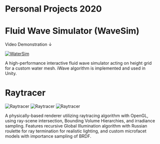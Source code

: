 # Personal Projects 2020

# Fluid Wave Simulator (WaveSim)
Video Demonstration ↓

[![WaterSim](https://img.youtube.com/vi/idXoFKszqLw/0.jpg)](https://www.youtube.com/watch?v=idXoFKszqLw)

A high-performance interactive fluid wave simulator acting on height grid for a custom water mesh. iWave algorithm is implemented and used in Unity.

# Raytracer
![Raytracer](https://i.gyazo.com/0af8f8cb9e3e0458925d4b96bcf6b468.png)
![Raytracer](https://i.gyazo.com/9a6b86fdc9b99806647a05c4468aff23.png)
![Raytracer](https://i.gyazo.com/0c94d9bd362fad3d7ced4264b5af9d8d.png)

A physically-based renderer utilizing raytracing algorithm with OpenGL, using ray-scene  intersection, Bounding Volume Hierarchies, and irradiance sampling. Features recursive Global Illumination algorithm with Russian roulette for ray termination for realistic lighting,  and custom microfacet models with importance sampling of BRDF.
